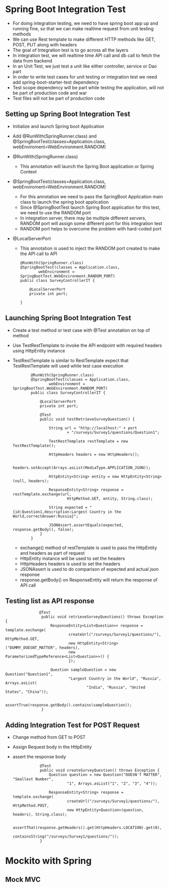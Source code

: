 # Spring Boot Integration Test

-	For doing integration testing, we need to have spring boot app up and running fine, so that we can make realtime request from unit testing methods
-	We can use Rest template to make different HTTP methods like GET, POST, PUT along with headers
-	The goal of Integration test is to go across all the layers
-	In integration test, we will realtime time API call and db call to fetch the data from backend
-	In an Unit Test, we just test a unit like either controller, service or Dao part
-	In order to write test cases for unit testing or integration test we need add spring-boot-starter-test dependency
-	Test scope dependency will be part while testing the application, will not be part of production code and war
-	Test files will not be part of production code


##	Setting up Spring Boot Integration Test

-	Initialize and launch Spring boot Application
-	Add @RunWith(SpringRunner.class) and @SpringBootTest(classes=Application.class, webEnviroment=WebEnvironment.RANDOM)
-	@RunWith(SpringRunner.class)
	- 	This annotation will launch the Spring Boot application or Spring  Context
-	@SpringBootTest(classes=Application.class, webEnviroment=WebEnvironment.RANDOM)
	-	For this annotation we need to pass the SpringBoot Application main class to launch the spring boot application
	-	Since @SpringBootTest launch Spring Boot application for this test, we need to use the RANDOM port 
	-	In integration server, there may be multiple different servers, RANDOM port will assign some different port for this integration test
	-	RANDOM port helps to overcome the problem with hard-coded port 
	
-	@LocalServerPort
	-	This annotation is used to inject the RANDOM port created to make the API call to API
	
			@RunWith(SpringRunner.class)
			@SpringBootTest(classes = Application.class,
					webEnvironment = SpringBootTest.WebEnvironment.RANDOM_PORT)
			public class SurveyControllerIT {

				@LocalServerPort
				private int port;

			}	
	
	
##	Launching Spring Boot Integration Test	


-	Create a test method or test case with @Test annotation on top of method
-	Use TestRestTemplate to invoke the API endpoint with required headers using HttpEntity instance 
-	TestRestTemplate is similar to RestTemplate expect that TestRestTemplate will used while test case execution

	
				@RunWith(SpringRunner.class)
				@SpringBootTest(classes = Application.class,
						webEnvironment = SpringBootTest.WebEnvironment.RANDOM_PORT)
				public class SurveyControllerIT {

					@LocalServerPort
					private int port;

					@Test
					public void testRetrieveSurveyQuestion() {

						String url = "http://localhost:" + port
								+ "/surveys/Survey1/questions/Question1";

						TestRestTemplate restTemplate = new TestRestTemplate();

						HttpHeaders headers = new HttpHeaders();

						headers.setAccept(Arrays.asList(MediaType.APPLICATION_JSON));

						HttpEntity<String> entity = new HttpEntity<String>(null, headers);

						ResponseEntity<String> response = restTemplate.exchange(url,
								HttpMethod.GET, entity, String.class);

						String expected = "{id:Question1,description:Largest Country in the World,correctAnswer:Russia}";

						JSONAssert.assertEquals(expected, response.getBody(), false);
					}
				}

	
	
	
	-	exchange() method of restTemplate is used to pass the HttpEntity and headers as part of request
	-	HttpEntity instance will be used to set the headers
	-	HttpHeaders headers is used to set the headers 
	-	JSONAssert is used to do comparison of expected and actual json response
	-	response.getBody() on ResponseEntity will return the response of API call
	

	
	
## Testing list as API response

				   @Test
					public void retrieveSurveyQuestions() throws Exception {
						ResponseEntity<List<Question>> response = template.exchange(
								createUrl("/surveys/Survey1/questions/"), HttpMethod.GET,
								new HttpEntity<String>("DUMMY_DOESNT_MATTER", headers),
								new ParameterizedTypeReference<List<Question>>() {
								});

						Question sampleQuestion = new Question("Question1",
								"Largest Country in the World", "Russia", Arrays.asList(
										"India", "Russia", "United States", "China"));

						assertTrue(response.getBody().contains(sampleQuestion));
					}

		
##	Adding Integration Test for POST Request

-	Change method from GET to POST
-	Assign Request body in the HttpEntity
-	assert the response body


					@Test
					public void createSurveyQuestion() throws Exception {
						Question question = new Question("DOESN'T MATTER", "Smallest Number",
								"1", Arrays.asList("1", "2", "3", "4"));

						ResponseEntity<String> response = template.exchange(
								createUrl("/surveys/Survey1/questions/"), HttpMethod.POST,
								new HttpEntity<Question>(question, headers), String.class);

						assertThat(response.getHeaders().get(HttpHeaders.LOCATION).get(0),
								containsString("/surveys/Survey1/questions/"));
					}


	
	
	
	
	
	
	
	
	
	
	
	
	
	
	
	
	
	
	
	
	
	
	
	

#	Mockito with Spring 

## Mock MVC